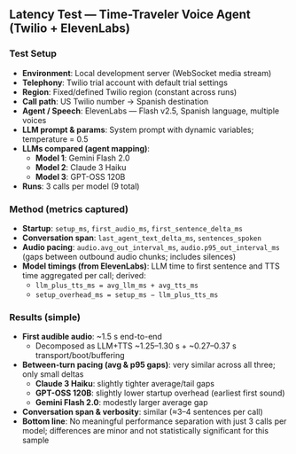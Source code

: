 ## Latency Test — Time-Traveler Voice Agent (Twilio + ElevenLabs)

### Test Setup
- **Environment**: Local development server (WebSocket media stream)
- **Telephony**: Twilio trial account with default trial settings
- **Region**: Fixed/defined Twilio region (constant across runs)
- **Call path**: US Twilio number → Spanish destination
- **Agent / Speech**: ElevenLabs — Flash v2.5, Spanish language, multiple voices
- **LLM prompt & params**: System prompt with dynamic variables; temperature = 0.5
- **LLMs compared (agent mapping)**:
  - **Model 1**: Gemini Flash 2.0
  - **Model 2**: Claude 3 Haiku
  - **Model 3**: GPT-OSS 120B
- **Runs**: 3 calls per model (9 total)

### Method (metrics captured)
- **Startup**: `setup_ms`, `first_audio_ms`, `first_sentence_delta_ms`
- **Conversation span**: `last_agent_text_delta_ms`, `sentences_spoken`
- **Audio pacing**: `audio.avg_out_interval_ms`, `audio.p95_out_interval_ms` (gaps between outbound audio chunks; includes silences)
- **Model timings (from ElevenLabs)**: LLM time to first sentence and TTS time aggregated per call; derived:
  - `llm_plus_tts_ms = avg_llm_ms + avg_tts_ms`
  - `setup_overhead_ms = setup_ms − llm_plus_tts_ms`

### Results (simple)
- **First audible audio**: ~1.5 s end-to-end
  - Decomposed as LLM+TTS ~1.25–1.30 s + ~0.27–0.37 s transport/boot/buffering
- **Between-turn pacing (avg & p95 gaps)**: very similar across all three; only small deltas
  - **Claude 3 Haiku**: slightly tighter average/tail gaps
  - **GPT-OSS 120B**: slightly lower startup overhead (earliest first sound)
  - **Gemini Flash 2.0**: modestly larger average gap
- **Conversation span & verbosity**: similar (≈3–4 sentences per call)
- **Bottom line**: No meaningful performance separation with just 3 calls per model; differences are minor and not statistically significant for this sample
